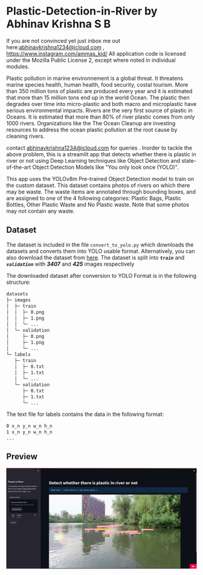 # Plastic-Detection-in-River by Abhinav Krishna S B 
If you are not convinced yet just inbox me out here:abhinavkrishna1234@icloud.com ,  https://www.instagram.com/ammas_kid/
All application code is licensed under the Mozilla Public License 2, except where noted in individual modules.

Plastic pollution in marine environnement is a global threat. It threatens marine species health, human health, food security, costal tourism. More than 350 million tons of plastic are produced every year and it is estimated that more than 15 million tons end up in the world Ocean. The plastic then degrades over time into micro-plastic and both macro and microplastic have serious environmental impacts. Rivers are the very first source of plastic in Oceans. It is estimated that more than 80% of river plastic comes from only 1000 rivers. Organizations like the The Ocean Cleanup are investing resources to address the ocean plastic pollution at the root cause by cleaning rivers.

contact abhinavkrishna1234@icloud.com for queries .
Inorder to tackle the above problem, this is a streamlit app that detects whether there is plastic in river or not using Deep Learning techniques like Object Detection and state-of-the-art Object Detection Models like "You only look once (YOLO)".

This app uses the YOLOv8m Pre-trained Object Detection model to train on the custom dataset. This dataset contains photos of rivers on which there may be waste. The waste items are annotated through bounding boxes, and are assigned to one of the 4 following categories: Plastic Bags, Plastic Bottles, Other Plastic Waste and No Plastic waste. Note that some photos may not contain any waste.

## Dataset

The dataset is included in the file ```convert_to_yolo.py``` which downloads the datasets and converts them into YOLO usable format. Alternatively, you can also download the dataset from [here](https://huggingface.co/datasets/Kili/plastic_in_river). The dataset is split into ***```train```*** and ***```validation```*** with ***3407*** and ***425*** images respectively

The downloaded dataset after conversion to YOLO Format is in the following structure:
```
datasets
├─ images
│  ├─ train
│  │  ├─ 0.png
│  │  ├─ 1.png
│  │  └─ ...
│  └─ validation
│     ├─ 0.png
│     ├─ 1.png
│     └─ ...
└─ labels
   ├─ train
   │  ├─ 0.txt
   │  ├─ 1.txt
   │  └─ ...
   └─ validation
      ├─ 0.txt
      ├─ 1.txt
      └─ ...
```

The text file for labels contains the data in the following format:
```
0 x_n y_n w_n h_n
1 x_n y_n w_n h_n
...
```

## Preview
![screenshot](/Screenshots/Example-screenshot.png)
